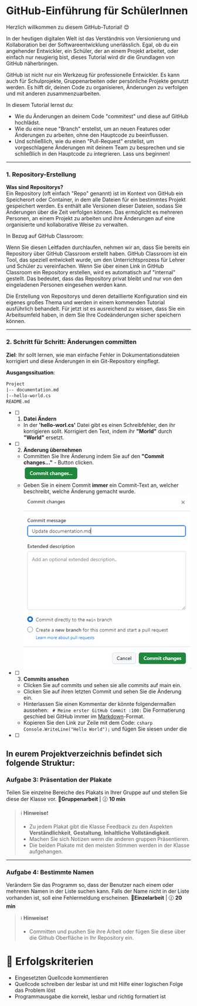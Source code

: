# GitHub-Einführung für SchülerInnen

Herzlich willkommen zu diesem GitHub-Tutorial! 😊

In der heutigen digitalen Welt ist das Verständnis von Versionierung und Kollaboration bei der Softwareentwicklung unerlässlich. Egal, ob du ein angehender Entwickler, ein Schüler, der an einem Projekt arbeitet, oder einfach nur neugierig bist, dieses Tutorial wird dir die Grundlagen von GitHub näherbringen.

GitHub ist nicht nur ein Werkzeug für professionelle Entwickler. Es kann auch für Schulprojekte, Gruppenarbeiten oder persönliche Projekte genutzt werden. Es hilft dir, deinen Code zu organisieren, Änderungen zu verfolgen und mit anderen zusammenzuarbeiten.

In diesem Tutorial lernst du:

+ Wie du Änderungen an deinem Code "commitest" und diese auf GitHub hochlädst.
+ Wie du eine neue "Branch" erstellst, um an neuen Features oder Änderungen zu arbeiten, ohne den Hauptcode zu beeinflussen.
+ Und schließlich, wie du einen "Pull-Request" erstellst, um vorgeschlagene Änderungen mit deinem Team zu besprechen und sie schließlich in den Hauptcode zu integrieren.
Lass uns beginnen!

---

### 1. Repository-Erstellung
**Was sind Repositorys?**   
Ein Repository (oft einfach "Repo" genannt) ist im Kontext von GitHub ein Speicherort oder Container, in dem alle Dateien für ein bestimmtes Projekt gespeichert werden. Es enthält alle Versionen dieser Dateien, sodass Sie Änderungen über die Zeit verfolgen können. Das ermöglicht es mehreren Personen, an einem Projekt zu arbeiten und ihre Änderungen auf eine organisierte und kollaborative Weise zu verwalten.

In Bezug auf GitHub Classroom:

Wenn Sie diesen Leitfaden durchlaufen, nehmen wir an, dass Sie bereits ein Repository über GitHub Classroom erstellt haben. GitHub Classroom ist ein Tool, das speziell entwickelt wurde, um den Unterrichtsprozess für Lehrer und Schüler zu vereinfachen. Wenn Sie über einen Link in GitHub Classroom ein Repository erstellen, wird es automatisch auf "internal" gestellt. Das bedeutet, dass das Repository privat bleibt und nur von den eingeladenen Personen eingesehen werden kann.

Die Erstellung von Repositorys und deren detaillierte Konfiguration sind ein eigenes großes Thema und werden in einem kommenden Tutorial ausführlich behandelt. Für jetzt ist es ausreichend zu wissen, dass Sie ein Arbeitsumfeld haben, in dem Sie Ihre Codeänderungen sicher speichern können.

---

### 2. Schritt für Schritt: Änderungen committen

**Ziel**:
Ihr sollt lernen, wie man einfache Fehler in Dokumentationsdateien korrigiert und diese Änderungen in ein Git-Repository einpflegt.

**Ausgangssituation**:
```
Project
|-- documentation.md
|--hello-world.cs
README.md
```
- [ ] 1. **Datei Ändern**
  + In der **'hello-worl.cs'** Datei gibt es einen Schreibfehler, den ihr korrigieren sollt.  Korrigiert den Text, indem ihr **"Morld"** durch **"World"** ersetzt.
- [ ] 2. **Änderung übernehmen**   
  + Committen Sie Ihre Änderung indem Sie auf den **"Commit changes..."** - Button clicken.   
    ![Commit changes button](https://github.com/GSO-SW/public_content_gso/blob/a0a27f20e215e2e1ee2b3d24cb645f8ce2cb8a25/Tutorial-Cred/GitHub-Tutorial/commit-changes.PNG)   
  + Geben Sie in einem Commit **immer** ein Commit-Text an, welcher beschreibt, welche Änderung gemacht wurde.
![Commit changes message](https://github.com/GSO-SW/public_content_gso/blob/a0a27f20e215e2e1ee2b3d24cb645f8ce2cb8a25/Tutorial-Cred/GitHub-Tutorial/Commit-documentation.PNG)   
- [ ] 3. **Commits ansehen**
    + Clicken Sie auf commits und sehen sie alle commits auf main ein.
    + Clicken Sie auf ihren letzten Commit und sehen Sie die Änderung ein.
    + Hinterlassen Sie einen Kommentar
      der könnte folgendermaßen aussehen:
      ``` # Meine erster GitHub Commit :100:``` Die Formatierung geschied bei GitHub immer im [Markdown](https://docs.github.com/github/writing-on-github/getting-started-with-writing-and-formatting-on-github/basic-writing-and-formatting-syntax)-Format.
    + Kopieren Sie den Link zur Zeile mit dem Code:
     ```csharp Console.WriteLine("Hello World");```
      und fügen Sie siesen under die 
- [ ] 

In eurem Projektverzeichnis befindet sich folgende Struktur:
---

### Aufgabe 3: Präsentation der Plakate

Teilen Sie einzelne Bereiche des Plakats in Ihrer Gruppe auf und stellen Sie diese der Klasse vor. :busts_in_silhouette:**Gruppenarbeit**  | :clock130: **10 min**

> :information_source: **Hinweise**:exclamation:
> + Zu jedem Plakat gibt die Klasse Feedback zu den Aspekten **Verständlichkeit**, **Gestaltung**, **Inhaltliche Vollständigkeit**.
> + Machen Sie sich Notizen wenn die anderen gruppen Präsentieren.
> + Die beiden Plakate mit den meisten Stimmen werden in der Klasse aufgehangen. 

---

### Aufgabe 4: Bestimmte Namen

Verändern Sie das Programm so, dass der Benutzer nach einem oder mehreren Namen in der Liste suchen kann. Falls der Name nicht in der Liste vorhanden ist, soll eine Fehlermeldung erscheinen. :bust_in_silhouette:**Einzelarbeit**  | :clock130: **20 min**

> :information_source: **Hinweise**:exclamation:
> + Committen und pushen Sie ihre Arbeit oder fügen Sie diese über die Github Oberfläche in Ihr Repository ein.


# :100: Erfolgskriterien
  
+ Eingesetzten Quellcode kommentieren
+ Quellcode schreiben der lesbar ist und mit Hilfe einer logischen Folge das Problem löst
+ Programmausgabe die korrekt, lesbar und richtig formatiert ist 
